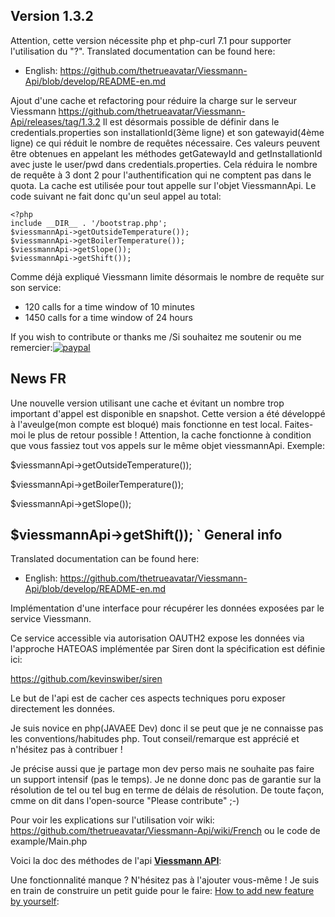 Version 1.3.2
--------------
Attention, cette version nécessite php et php-curl 7.1 pour supporter l'utilisation du "?".
Translated documentation can be found here:
- English: https://github.com/thetrueavatar/Viessmann-Api/blob/develop/README-en.md 

Ajout d'une cache et refactoring pour réduire la charge sur le serveur Viessmann https://github.com/thetrueavatar/Viessmann-Api/releases/tag/1.3.2
Il est désormais possible de définir dans le credentials.properties son installationId(3ème ligne) et son gatewayid(4ème ligne) ce qui réduit le nombre de requêtes nécessaire.
Ces valeurs peuvent être obtenues en appelant les méthodes getGatewayId and getInstallationId avec juste le user/pwd dans credentials.properties.
Cela réduira le nombre de requête à 3 dont 2 pour l'authentification qui ne comptent pas dans le quota.
La cache est utilisée pour tout appelle sur l'objet ViessmannApi.
Le code suivant ne fait donc qu'un seul appel au total:

    <?php
    include __DIR__ . '/bootstrap.php';
    $viessmannApi->getOutsideTemperature());
    $viessmannApi->getBoilerTemperature());
    $viessmannApi->getSlope());
    $viessmannApi->getShift());

Comme déjà expliqué Viessmann limite désormais le nombre de requête sur son service:
* 120 calls for a time window of 10 minutes
* 1450 calls for a time window of 24 hours

If you wish to contribute or thanks me /Si souhaitez me soutenir ou me remercier:[![paypal](https://www.paypalobjects.com/fr_FR/BE/i/btn/btn_donate_LG.gif)](https://www.paypal.com/cgi-bin/webscr?cmd=_s-xclick&hosted_button_id=3DAXXVZV7PCR6)

News FR
----
Une nouvelle version utilisant une cache et évitant un nombre trop important d'appel est disponible en snapshot. Cette version a été développé à l'aveulge(mon compte est bloqué) mais fonctionne en test local. Faites-moi le plus de retour possible ! 
Attention, la cache fonctionne à condition que vous fassiez tout vos appels sur le même objet viessmannApi.
Exemple:

 $viessmannApi->getOutsideTemperature());

 $viessmannApi->getBoilerTemperature());
 
 $viessmannApi->getSlope());
 
 $viessmannApi->getShift());
 `
General info
-----

Translated documentation can be found here:
- English: https://github.com/thetrueavatar/Viessmann-Api/blob/develop/README-en.md 

Implémentation d'une interface pour récupérer les données exposées par le service Viessmann.

Ce service accessible via autorisation OAUTH2 expose les données via l'approche HATEOAS implémentée par Siren dont la spécification est définie ici:

https://github.com/kevinswiber/siren

Le but de l'api est de cacher ces aspects techniques poru exposer directement les données.

Je suis novice en php(JAVAEE Dev) donc il se peut que je ne connaisse pas les conventions/habitudes php. Tout conseil/remarque est apprécié et n'hésitez pas à contribuer !

Je précise aussi que je partage mon dev perso mais ne souhaite pas faire un support intensif (pas le temps). Je ne donne donc pas de garantie sur la résolution de tel ou tel bug en terme de délais de résolution.
De toute façon, cmme on dit dans l'open-source "Please contribute" ;-)

Pour voir les explications sur l'utilisation voir wiki: https://github.com/thetrueavatar/Viessmann-Api/wiki/French ou le code de example/Main.php

Voici la doc des méthodes de l'api [**Viessmann API**](https://htmlpreview.github.io/?https://raw.githubusercontent.com/thetrueavatar/Viessmann-Api/develop/docs/classes/Viessmann.API.ViessmannAPI.html):

Une fonctionnalité manque ? N'hésitez pas à l'ajouter vous-même ! Je suis en train de construire un petit guide pour le faire:
[How to add new feature by yourself](https://github.com/thetrueavatar/Viessmann-Api/wiki/How-to-add-you-own-feature-to-the-api):
